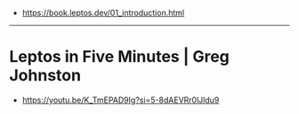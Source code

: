 - https://book.leptos.dev/01_introduction.html

<hr>

# Leptos in Five Minutes | Greg Johnston
- https://youtu.be/K_TmEPAD9Ig?si=5-8dAEVRr0lJldu9
